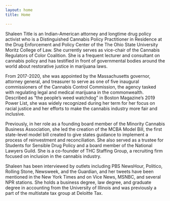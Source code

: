 ```yaml
---
layout: home
title: Home

---
```

<aside class="home__intro"> <figure class="home__avatar"></figure></aside> Shaleen Title is an Indian-American attorney and longtime drug policy activist who is a Distinguished Cannabis Policy Practitioner in Residence at the Drug Enforcement and Policy Center of the The Ohio State University Moritz College of Law. She currently serves as vice-chair of the Cannabis Regulators of Color Coalition. She is a frequent lecturer and consultant on cannabis policy and has testified in front of governmental bodies around the world about restorative justice in marijuana laws.

From 2017-2020, she was appointed by the Massachusetts governor, attorney general, and treasurer to serve as one of five inaugural commissioners of the Cannabis Control Commission, the agency tasked with regulating legal and medical marijuana in the commonwealth. Described as “the people’s weed watchdog” in Boston Magazine’s 2019 Power List, she was widely recognized during her term for her focus on racial justice and her efforts to make the cannabis industry more fair and inclusive.

Previously, in her role as a founding board member of the Minority Cannabis Business Association, she led the creation of the MCBA Model Bill, the first state-level model bill created to give states guidance to implement a process of reinvestment and reconciliation. She also served as a trustee for Students for Sensible Drug Policy and a board member of the National Lawyers Guild. She is a co-founder of THC Staffing Group, a recruiting firm focused on inclusion in the cannabis industry.

Shaleen has been interviewed by outlets including PBS NewsHour, Politico, Rolling Stone, Newsweek, and the Guardian, and her tweets have been mentioned in the New York Times and on Vice News, MSNBC, and several NPR stations. She holds a business degree, law degree, and graduate degree in accounting from the University of Illinois and was previously a part of the multistate tax group at Deloitte Tax. 